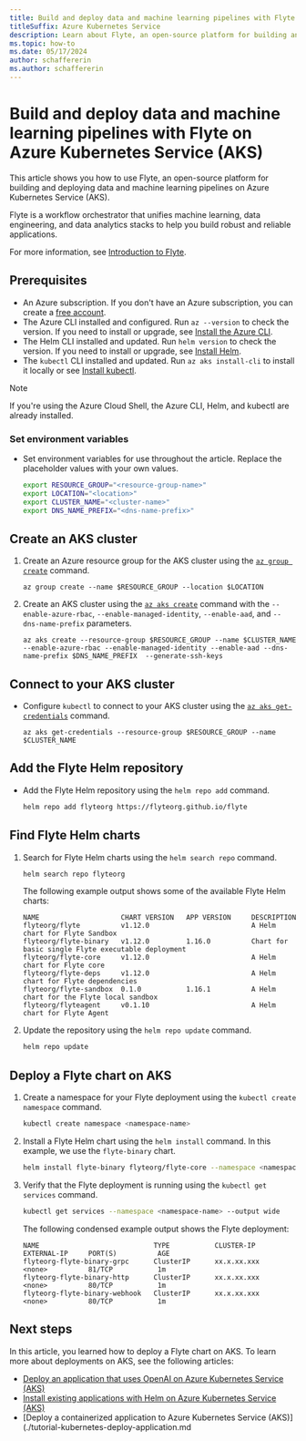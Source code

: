 ```yaml
---
title: Build and deploy data and machine learning pipelines with Flyte on Azure Kubernetes Service
titleSuffix: Azure Kubernetes Service
description: Learn about Flyte, an open-source platform for building and deploying data and machine learning pipelines on Azure Kubernetes Service.
ms.topic: how-to
ms.date: 05/17/2024
author: schaffererin
ms.author: schaffererin
---
```


# Build and deploy data and machine learning pipelines with Flyte on Azure Kubernetes Service (AKS)

This article shows you how to use Flyte, an open-source platform for building and deploying data and machine learning pipelines on Azure Kubernetes Service (AKS).

Flyte is a workflow orchestrator that unifies machine learning, data engineering, and data analytics stacks to help you build robust and reliable applications.

For more information, see [Introduction to Flyte](https://docs.flyte.org/en/latest/introduction.html).

## Prerequisites

* An Azure subscription. If you don't have an Azure subscription, you can create a [free account](https://azure.microsoft.com/free).
* The Azure CLI installed and configured. Run `az --version` to check the version. If you need to install or upgrade, see [Install the Azure CLI](https://docs.microsoft.com/cli/azure/install-azure-cli).
* The Helm CLI installed and updated. Run `helm version` to check the version. If you need to install or upgrade, see [Install Helm](https://helm.sh/docs/intro/install/).
* The `kubectl` CLI installed and updated. Run `az aks install-cli` to install it locally or see [Install kubectl](https://kubernetes.io/docs/tasks/tools/install-kubectl/).

> [!NOTE]
> If you're using the Azure Cloud Shell, the Azure CLI, Helm, and kubectl are already installed.

### Set environment variables

* Set environment variables for use throughout the article. Replace the placeholder values with your own values.

    ```bash
    export RESOURCE_GROUP="<resource-group-name>"
    export LOCATION="<location>"
    export CLUSTER_NAME="<cluster-name>"
    export DNS_NAME_PREFIX="<dns-name-prefix>"
    ```

## Create an AKS cluster

1. Create an Azure resource group for the AKS cluster using the [`az group create`][az-group-create] command.

    ```azurecli-interactive
    az group create --name $RESOURCE_GROUP --location $LOCATION
    ```

2. Create an AKS cluster using the [`az aks create`][az-aks-create] command with the `--enable-azure-rbac`, `--enable-managed-identity`, `--enable-aad`, and `--dns-name-prefix` parameters.

    ```azurecli-interactive
    az aks create --resource-group $RESOURCE_GROUP --name $CLUSTER_NAME --enable-azure-rbac --enable-managed-identity --enable-aad --dns-name-prefix $DNS_NAME_PREFIX  --generate-ssh-keys
    ```

## Connect to your AKS cluster

* Configure `kubectl` to connect to your AKS cluster using the [`az aks get-credentials`][az-aks-get-credentials] command.

    ```azurecli-interactive
    az aks get-credentials --resource-group $RESOURCE_GROUP --name $CLUSTER_NAME
    ```

## Add the Flyte Helm repository

* Add the Flyte Helm repository using the `helm repo add` command.

    ```bash
    helm repo add flyteorg https://flyteorg.github.io/flyte
    ```

## Find Flyte Helm charts

1. Search for Flyte Helm charts using the `helm search repo` command.

    ```bash
    helm search repo flyteorg
    ```

    The following example output shows some of the available Flyte Helm charts:

    ```output
    NAME                    CHART VERSION   APP VERSION     DESCRIPTION
    flyteorg/flyte          v1.12.0                         A Helm chart for Flyte Sandbox
    flyteorg/flyte-binary   v1.12.0         1.16.0          Chart for basic single Flyte executable deployment
    flyteorg/flyte-core     v1.12.0                         A Helm chart for Flyte core
    flyteorg/flyte-deps     v1.12.0                         A Helm chart for Flyte dependencies
    flyteorg/flyte-sandbox  0.1.0           1.16.1          A Helm chart for the Flyte local sandbox
    flyteorg/flyteagent     v0.1.10                         A Helm chart for Flyte Agent
    ```

2. Update the repository using the `helm repo update` command.

    ```bash
    helm repo update
    ```

## Deploy a Flyte chart on AKS

1. Create a namespace for your Flyte deployment using the `kubectl create namespace` command.

    ```bash
    kubectl create namespace <namespace-name>
    ```

2. Install a Flyte Helm chart using the `helm install` command. In this example, we use the `flyte-binary` chart.

    ```bash
    helm install flyte-binary flyteorg/flyte-core --namespace <namespace-name>
    ```

3. Verify that the Flyte deployment is running using the `kubectl get services` command.

    ```bash
    kubectl get services --namespace <namespace-name> --output wide
    ```

    The following condensed example output shows the Flyte deployment:

    ```output
    NAME                            TYPE           CLUSTER-IP     EXTERNAL-IP     PORT(S)          AGE
    flyteorg-flyte-binary-grpc      ClusterIP      xx.x.xx.xxx    <none>          81/TCP           1m
    flyteorg-flyte-binary-http      ClusterIP      xx.x.xx.xxx    <none>          80/TCP           1m
    flyteorg-flyte-binary-webhook   ClusterIP      xx.x.xx.xxx    <none>          80/TCP           1m
    ```

## Next steps

In this article, you learned how to deploy a Flyte chart on AKS. To learn more about deployments on AKS, see the following articles:

* [Deploy an application that uses OpenAI on Azure Kubernetes Service (AKS)](./open-ai-quickstart.md)
* [Install existing applications with Helm on Azure Kubernetes Service (AKS)](./kubernetes-helm.md)
* [Deploy a containerized application to Azure Kubernetes Service (AKS)](./tutorial-kubernetes-deploy-application.md

<!-- LINKS -->
[az-group-create]: /cli/azure/group#az-group-create
[az-aks-create]: /cli/azure/aks#az-aks-create
[az-aks-get-credentials]: /cli/azure/aks#az-aks-get-credentials
